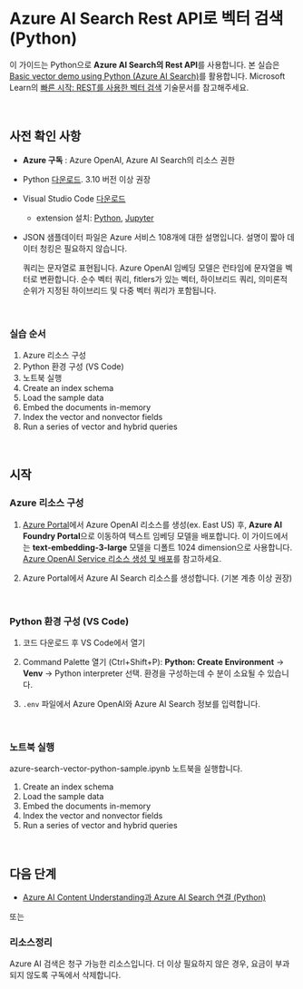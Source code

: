 # Azure AI Search Rest API로 벡터 검색 (Python)

이 가이드는 Python으로 **Azure AI Search의 Rest API**를 사용합니다. 본 실습은 [Basic vector demo using Python (Azure AI Search)](https://github.com/Azure/azure-search-vector-samples/blob/main/demo-python/code/basic-vector-workflow/readme.md)를 활용합니다. Microsoft Learn의 [빠른 시작: REST를 사용한 벡터 검색](https://learn.microsoft.com/ko-kr/azure/search/search-get-started-vector) 기술문서를 참고해주세요.   

<br/>

## 사전 확인 사항

* **Azure 구독** : Azure OpenAI, Azure AI Search의 리소스 권한

* Python [다운로드](https://www.python.org/downloads/). 3.10 버전 이상 권장
  
* Visual Studio Code [다운로드]()
  * extension 설치: [Python](https://marketplace.visualstudio.com/items?itemName=ms-python.python), [Jupyter](https://marketplace.visualstudio.com/items?itemName=ms-toolsai.jupyter)
 
* JSON 샘플데이터 파일은 Azure 서비스 108개에 대한 설명입니다. 설명이 짧아 데이터 청킹은 필요하지 않습니다.

  쿼리는 문자열로 표현됩니다. Azure OpenAI 임베딩 모델은 런타임에 문자열을 벡터로 변환합니다.
  순수 벡터 쿼리, fitlers가 있는 벡터, 하이브리드 쿼리, 의미론적 순위가 지정된 하이브리드 및 다중 벡터 쿼리가 포함됩니다.


<br/> 

### 실습 순서
1. Azure 리소스 구성
2. Python 환경 구성 (VS Code) 
3. 노트북 실행 
  1. Create an index schema
  2. Load the sample data
  3. Embed the documents in-memory
  4. Index the vector and nonvector fields
  5. Run a series of vector and hybrid queries


<br/> 

## 시작 

### Azure 리소스 구성 

1. [Azure Portal](https://portal.azure.com/)에서 Azure OpenAI 리소스를 생성(ex. East US) 후, **Azure AI Foundry Portal**으로 이동하여 텍스트 임베딩 모델을 배포합니다. 이 가이드에서는 **text-embedding-3-large** 모델을 디폴트 1024 dimension으로 사용합니다. [Azure OpenAI Service 리소스 생성 및 배포](https://learn.microsoft.com/ko-kr/azure/ai-services/openai/how-to/create-resource?pivots=web-portal)를 참고하세요.

2. Azure Portal에서 Azure AI Search 리소스를 생성합니다. (기본 계층 이상 권장)

<br/> 

### Python 환경 구성 (VS Code) 

1. 코드 다운로드 후 VS Code에서 열기 

2. Command Palette 열기 (Ctrl+Shift+P): **Python: Create Environment** ->  **Venv** -> Python interpreter 선택. 
   환경을 구성하는데 수 분이 소요될 수 있습니다. 

3. `.env` 파일에서 Azure OpenAI와 Azure AI Search 정보를 입력합니다. 

<br/> 

### 노트북 실행  
azure-search-vector-python-sample.ipynb 노트북을 실행합니다. 

  1. Create an index schema
  2. Load the sample data
  3. Embed the documents in-memory
  4. Index the vector and nonvector fields
  5. Run a series of vector and hybrid queries



<br/> 


## 다음 단계 

* [Azure AI Content Understanding과 Azure AI Search 연결 (Python)]()

 
또는 

### 리소스정리
Azure AI 검색은 청구 가능한 리소스입니다. 더 이상 필요하지 않은 경우, 요금이 부과되지 않도록 구독에서 삭제합니다.


<br/> 
